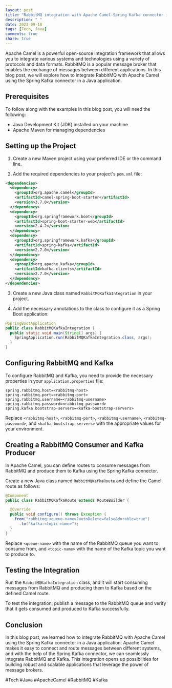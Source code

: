 ```yaml
---
layout: post
title: "RabbitMQ integration with Apache Camel-Spring Kafka connector in Java"
description: " "
date: 2023-09-18
tags: [Tech, Java]
comments: true
share: true
---
```


Apache Camel is a powerful open-source integration framework that allows you to integrate various systems and technologies using a variety of protocols and data formats. RabbitMQ is a popular message broker that enables the exchange of messages between different applications. In this blog post, we will explore how to integrate RabbitMQ with Apache Camel using the Spring Kafka connector in a Java application.

## Prerequisites

To follow along with the examples in this blog post, you will need the following:

- Java Development Kit (JDK) installed on your machine
- Apache Maven for managing dependencies

## Setting up the Project

1. Create a new Maven project using your preferred IDE or the command line.

2. Add the required dependencies to your project's `pom.xml` file:

```xml
<dependencies>
  <dependency>
    <groupId>org.apache.camel</groupId>
    <artifactId>camel-spring-boot-starter</artifactId>
    <version>3.7.0</version>
  </dependency>
  <dependency>
    <groupId>org.springframework.boot</groupId>
    <artifactId>spring-boot-starter-web</artifactId>
    <version>2.4.2</version>
  </dependency>
  <dependency>
    <groupId>org.springframework.kafka</groupId>
    <artifactId>spring-kafka</artifactId>
    <version>2.7.0</version>
  </dependency>
  <dependency>
    <groupId>org.apache.kafka</groupId>
    <artifactId>kafka-clients</artifactId>
    <version>2.7.0</version>
  </dependency>
</dependencies>
```

3. Create a new Java class named `RabbitMQKafkaIntegration` in your project.

4. Add the necessary annotations to the class to configure it as a Spring Boot application:

```java
@SpringBootApplication
public class RabbitMQKafkaIntegration {
  public static void main(String[] args) {
    SpringApplication.run(RabbitMQKafkaIntegration.class, args);
  }
}
```

## Configuring RabbitMQ and Kafka

To configure RabbitMQ and Kafka, you need to provide the necessary properties in your `application.properties` file:

```properties
spring.rabbitmq.host=<rabbitmq-host>
spring.rabbitmq.port=<rabbitmq-port>
spring.rabbitmq.username=<rabbitmq-username>
spring.rabbitmq.password=<rabbitmq-password>
spring.kafka.bootstrap-servers=<kafka-bootstrap-servers>
```

Replace `<rabbitmq-host>`, `<rabbitmq-port>`, `<rabbitmq-username>`, `<rabbitmq-password>`, and `<kafka-bootstrap-servers>` with the appropriate values for your environment.

## Creating a RabbitMQ Consumer and Kafka Producer

In Apache Camel, you can define routes to consume messages from RabbitMQ and produce them to Kafka using the Spring Kafka connector. 

Create a new Java class named `RabbitMQKafkaRoute` and define the Camel route as follows:

```java
@Component
public class RabbitMQKafkaRoute extends RouteBuilder {

  @Override
  public void configure() throws Exception {
    from("rabbitmq:<queue-name>?autoDelete=false&durable=true")
      .to("kafka:<topic-name>");
  }
}
```

Replace `<queue-name>` with the name of the RabbitMQ queue you want to consume from, and `<topic-name>` with the name of the Kafka topic you want to produce to.

## Testing the Integration

Run the `RabbitMQKafkaIntegration` class, and it will start consuming messages from RabbitMQ and producing them to Kafka based on the defined Camel route.

To test the integration, publish a message to the RabbitMQ queue and verify that it gets consumed and produced to Kafka successfully.

## Conclusion

In this blog post, we learned how to integrate RabbitMQ with Apache Camel using the Spring Kafka connector in a Java application. Apache Camel makes it easy to connect and route messages between different systems, and with the help of the Spring Kafka connector, we can seamlessly integrate RabbitMQ and Kafka. This integration opens up possibilities for building robust and scalable applications that leverage the power of message brokers.

#Tech #Java #ApacheCamel #RabbitMQ #Kafka